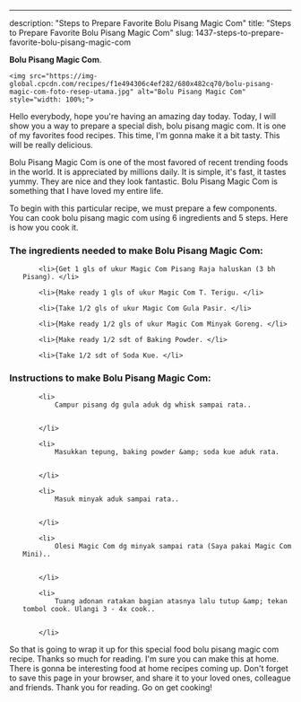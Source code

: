 ---
description: "Steps to Prepare Favorite Bolu Pisang Magic Com"
title: "Steps to Prepare Favorite Bolu Pisang Magic Com"
slug: 1437-steps-to-prepare-favorite-bolu-pisang-magic-com

<p>
	<strong>Bolu Pisang Magic Com</strong>. 
	
</p>
<p>
	
	<img src="https://img-global.cpcdn.com/recipes/f1e494306c4ef282/680x482cq70/bolu-pisang-magic-com-foto-resep-utama.jpg" alt="Bolu Pisang Magic Com" style="width: 100%;">
	
	
</p>
<p>
	Hello everybody, hope you're having an amazing day today. Today, I will show you a way to prepare a special dish, bolu pisang magic com. It is one of my favorites food recipes. This time, I'm gonna make it a bit tasty. This will be really delicious.
</p>
	
<p>
	
</p>
<p>
	Bolu Pisang Magic Com is one of the most favored of recent trending foods in the world. It is appreciated by millions daily. It is simple, it's fast, it tastes yummy. They are nice and they look fantastic. Bolu Pisang Magic Com is something that I have loved my entire life.
</p>

<p>
To begin with this particular recipe, we must prepare a few components. You can cook bolu pisang magic com using 6 ingredients and 5 steps. Here is how you cook it.
</p>

<h3>The ingredients needed to make Bolu Pisang Magic Com:</h3>

<ol>
	
		<li>{Get 1 gls of ukur Magic Com Pisang Raja haluskan (3 bh Pisang). </li>
	
		<li>{Make ready 1 gls of ukur Magic Com T. Terigu. </li>
	
		<li>{Take 1/2 gls of ukur Magic Com Gula Pasir. </li>
	
		<li>{Make ready 1/2 gls of ukur Magic Com Minyak Goreng. </li>
	
		<li>{Make ready 1/2 sdt of Baking Powder. </li>
	
		<li>{Take 1/2 sdt of Soda Kue. </li>
	
</ol>
<p>
	
</p>

<h3>Instructions to make Bolu Pisang Magic Com:</h3>

<ol>
	
		<li>
			Campur pisang dg gula aduk dg whisk sampai rata..
			
			
		</li>
	
		<li>
			Masukkan tepung, baking powder &amp; soda kue aduk rata.
			
			
		</li>
	
		<li>
			Masuk minyak aduk sampai rata..
			
			
		</li>
	
		<li>
			Olesi Magic Com dg minyak sampai rata (Saya pakai Magic Com Mini)..
			
			
		</li>
	
		<li>
			Tuang adonan ratakan bagian atasnya lalu tutup &amp; tekan tombol cook. Ulangi 3 - 4x cook..
			
			
		</li>
	
</ol>

<p>
	
</p>

<p>
	So that is going to wrap it up for this special food bolu pisang magic com recipe. Thanks so much for reading. I'm sure you can make this at home. There is gonna be interesting food at home recipes coming up. Don't forget to save this page in your browser, and share it to your loved ones, colleague and friends. Thank you for reading. Go on get cooking!
</p>
